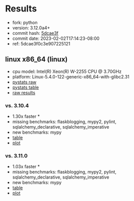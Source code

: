 # Results

- fork: python
- version: 3.12.0a4+
- commit hash: [5dcae3f](https://github.com/python/cpython/commit/5dcae3f)
- commit date: 2023-02-02T17:14:23-08:00
- ref: 5dcae3f0c3e907225121

## linux x86_64 (linux)

- cpu model: Intel(R) Xeon(R) W-2255 CPU @ 3.70GHz
- platform: Linux-5.4.0-122-generic-x86_64-with-glibc2.31
- [pystats raw](bm-20230202-linux-x86_64-python-5dcae3f0c3e907225121-3.12.0a4%2B-5dcae3f-pystats.json)
- [pystats table](bm-20230202-linux-x86_64-python-5dcae3f0c3e907225121-3.12.0a4%2B-5dcae3f-pystats.md)
- [raw results](bm-20230202-linux-x86_64-python-5dcae3f0c3e907225121-3.12.0a4%2B-5dcae3f.json)

### vs. 3.10.4

- 1.30x faster \*
- missing benchmarks: flaskblogging, mypy2, pylint, sqlalchemy_declarative, sqlalchemy_imperative
- new benchmarks: mypy
- [table](bm-20230202-linux-x86_64-python-5dcae3f0c3e907225121-3.12.0a4%2B-5dcae3f-vs-3.10.4.md)
- [plot](bm-20230202-linux-x86_64-python-5dcae3f0c3e907225121-3.12.0a4%2B-5dcae3f-vs-3.10.4.png)

### vs. 3.11.0

- 1.03x faster \*
- missing benchmarks: flaskblogging, mypy2, pylint, sqlalchemy_declarative, sqlalchemy_imperative
- new benchmarks: mypy
- [table](bm-20230202-linux-x86_64-python-5dcae3f0c3e907225121-3.12.0a4%2B-5dcae3f-vs-3.11.0.md)
- [plot](bm-20230202-linux-x86_64-python-5dcae3f0c3e907225121-3.12.0a4%2B-5dcae3f-vs-3.11.0.png)

